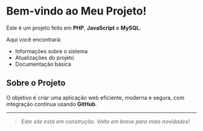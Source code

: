# Bem-vindo ao Meu Projeto!

Este é um projeto feito em **PHP**, **JavaScript** e **MySQL**.

Aqui você encontrará:
- Informações sobre o sistema
- Atualizações do projeto
- Documentação básica

## Sobre o Projeto

O objetivo é criar uma aplicação web eficiente, moderna e segura, com integração contínua usando **GitHub**.

---

> *Este site está em construção. Volte em breve para mais novidades!*

